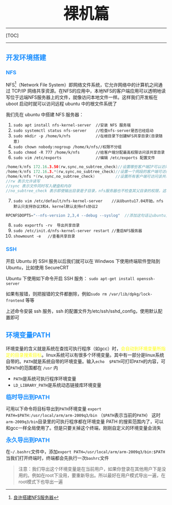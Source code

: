 
 <font size="7"><center>**裸机篇**</center></font>

___


[TOC]

___

## <font color="1E90FF">开发环境搭建</font>

### <font color="1E90FF">NFS</font>

NFS[^NFS]（Network File System）即网络文件系统，它允许网络中的计算机之间通过 TCP/IP 网络共享资源。在NFS的应用中，本地NFS的客户端应用可以透明地读写位于远端NFS服务器上的文件，就像访问本地文件一样。这样我们开发板在 uboot 启动时就可以访问远程 ubuntu 中的根文件系统了

我们先在 ubuntu 中搭建 NFS 服务器：

1. `sudo apt install nfs-kernel-server  //安装 NFS 服务端`
1. `sudo systemctl status nfs-server    //检查nfs-server是否已经启动`
1. `sudo mkdir -p /home/k/nfs           //在根目录下创建NFS共享目录(目录随意)`
1. `sudo chown nobody:nogroup /home/k/nfs//权限不分组`
1. `sudo chmod -R 777 /home/k/nfs       //给客户端分配最高权限访问该共享目录`
1. `sudo vim /etc/exports               //编辑 /etc/exports 配置文件`

```C
/home/k/nfs 172.16.3.50(rw,sync,no_subtree_check)//设置哪些客户端IP可以访问该共享目录(可设置多个IP)
/home/k/nfs 172.16.3.*(rw,sync,no_subtree_check)//设置一个网段的客户端可访问（推荐用这个）
/home/k/nfs *(rw,sync,no_subtree_check)         //设置所有客户端可访问该共享目录
//rw 表示允许读写
//sync 表示文件同时写入硬盘和内存
//no_subtree_check 表示即使输出目录是子目录，nfs服务器也不检查其父目录的权限，这样可以提高效率
```

7. `sudo vim /etc/default/nfs-kernel-server    //从Ubuntu17.04开始，nfs默认只支持协议3和4，kernel默认支持nfs协议2`

```C
RPCNFSDOPTS="--nfs-version 2,3,4 --debug --syslog"  //添加这句话让ubuntu支持NFS协议2、3、4版本
```

8. `sudo exportfs -rv  导出共享目录`
9. `sudo /etc/init.d/nfs-kernel-server restart //重启NFS服务器`
10. `showmount -e   //查看共享目录`



### <font color="1E90FF">SSH</font>

开启 Ubuntu 的 SSH 服务以后我们就可以在 Windwos 下使用终端软件登陆到 Ubuntu，比如使用 SecureCRT

Ubuntu 下使用如下命令开启 SSH 服务：
`sudo apt-get install openssh-server`

如果有报错，则把报错的文件都删除，例如`sudo rm /var/lib/dpkg/lock-frontend` 等等

上述命令安装 ssh 服务，ssh 的配置文件为/etc/ssh/sshd_config，使用默认配置即可

## <font color="1E90FF">环境变量PATH</font>

环境变量的含义就是系统在查找可执行程序（如gcc）时，<font color="yellow">会自动到环境变量所指定的目录搜索目标</font>。linux系统可以有很多个环境变量。其中有一部分是linux系统自带的。`PATH`就是系统自带的环境变量。输入`echo  $PATH`可打印`PATH`的内容，可知`PATH`的范围都在 `/usr` 内

- `PATH`是系统可执行程序环境变量
- `LD_LIBRARY_PATH`是系统动态链接库环境变量

**<font size="4" color="1E90FF">临时导出到PATH</font>**

可用以下命令将目标导出到`PATH`环境变量
`export PATH=$PATH:/usr/local/arm/arm-2009q3/bin` （`$PATH`表示当前的`PATH`）
这时`arm-2009q3/bin`目录里的可执行程序都在环境变量 PATH 的搜索范围内了，可以和gcc一样全局使用了。但是只要关掉这个终端，刚刚自定义的环境变量会消失

**<font size="4" color="1E90FF">永久导出到PATH</font>**

在`~/.bashrc`文件中，添加`export PATH=/usr/local/arm/arm-2009q3/bin:$PATH`
当我们打开终端时，终端都会先执行一次`bashrc`文件

> 注意：我们导出这个环境变量是在当前用户，如果你登录在其他用户下是没用的。例如在root下没用，要重新导出。所以最好在用户模式导出一遍，在root模式下也导出一遍







[^NFS]:[良许搭建NFS服务器](https://www.lxlinux.net/6086.html)




